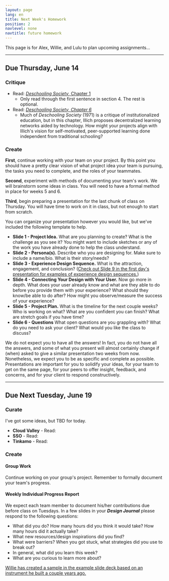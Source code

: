 ```yaml
---
layout: page
lang: en
title: Next Week's Homework
position: 2
navlevel: none
navtitle: future homework
---
```

This page is for Alex, Willie, and Lulu to plan upcoming assignments...

***
## Due Thursday, June 14
### Critique
* Read: [*Deschooling Society*, Chapter 1](http://www.preservenet.com/theory/Illich/Deschooling/chap1.html)
  * Only read through the first sentence in section 4. The rest is optional.
* Read: [*Deschooling Society, Chapter 6*](https://drive.google.com/open?id=1d5bRwppcI8rAMdMlDIB_f51Gwv5CMaal)
  * Much of *Deschooling Society* (1971) is a critique of institutionalized education, but in this chapter, Illich proposes decentralized learning networks aided by technology. How might your projects align with Illich's vision for self-motivated, peer-supported learning done independent from traditional schooling?

### Create
**First**, continue working with your team on your project. By this point you should have a pretty clear vision of what project idea your team is pursuing, the tasks you need to complete, and the roles of your teammates.

**Second**, experiment with methods of documenting your team's work. We will brainstorm some ideas in class. You will need to have a formal method in place for weeks 5 and 6.

**Third**, begin preparing a presentation for the last chunk of class on Thursday. You will have time to work on it in class, but not enough to start from scratch.

You can organize your presentation however you would like, but we've included the following template to help.
* **Slide 1 - Project Idea.** What are you planning to create? What is the challenge as you see it? You might want to include sketches or any of the work you have already done to help the class understand.
* **Slide 2 - Persona(s).** Describe who you are designing for. Make sure to include a name/bio. What is their story/needs?
* **Slide 3 - Experience Design Sequence.** What is the attraction, engagement, and conclusion? ([Check out Slide 9 in the first day's presentation for examples of experience design sequences.](https://docs.google.com/presentation/d/1J3ilYwvr1emdyRRZ-55m8Y-F_DMvVto_7enVo6JHddQ/edit?usp=sharing))
* **Slide 4 - Connecting Your Design with Your User.** Now go more in depth. What does your user already know and what are they able to do before you provide them with your experience? What should they know/be able to do after? How might you observe/measure the success of your experience?
* **Slide 5 - Project Plan.** What is the timeline for the next couple weeks? Who is working on what? What are you confident you can finish? What are stretch goals if you have time?
* **Slide 6 - Questions** What open questions are you grappling with? What do you need to ask your client? What would you like the class to discuss?

We do not expect you to have all the answers! In fact, you do not have all the answers, and some of what you present will almost certainly change if (when) asked to give a similar presentation two weeks from now. Nonetheless, we expect you to be as specific and complete as possible. Presentations are important for you to solidify your ideas, for your team to get on the same page, for your peers to offer insight, feedback, and concerns, and for your client to respond constructively.

***

## Due Next Tuesday, June 19
### Curate
I've got some ideas, but TBD for today.
* **Cloud Valley** - Read:
* **SSO** - Read:
* **Tinkamo** - Read:


### Create
#### Group Work
Continue working on your group's project. Remember to formally document your team's progress.

#### Weekly Individual Progress Report
We expect each team member to document his/her contributions due before class on Tuesdays. In a few slides in your ***Design Journal*** please respond to the following questions:
* What did you do? How many hours did you think it would take? How many hours did it actually take?
* What new resources/design inspirations did you find?
* What were barriers? When you got stuck, what strategies did you use to break out?
* In general, what did you learn this week?
* What are you curious to learn more about?

[Willie has created a sample in the example slide deck based on an instrument he built a couple years ago.](https://docs.google.com/presentation/d/1rOm__xQ0BVkSRDiWFPwqPuGK1522qSpXUvkNclGrftg/edit?usp=sharing)
